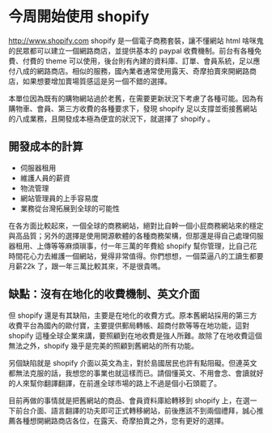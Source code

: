今周開始使用 shopify 
==================


<http://www.shopify.com>  shopify 是一個電子商務套裝，讓不懂網站 html 啥咪鬼的民眾都可以建立一個網路商店，並提供基本的 paypal 收費機制。前台有各種免費、付費的 theme 可以使用，後台則有內建的資料庫、訂單、會員系統，足以應付八成的網路商店。相似的服務，國內業者通常使用露天、奇摩拍賣來開網路商店，如果想要增加賣場質感這是另一個不錯的選擇。

本單位因為既有的購物網站過於老舊，在需要更新狀況下考慮了各種可能。因為有購物車、會員、第三方收費的各種要求下，發現 shopify 足以支撐並銜接舊網站的八成業務，且開發成本極為便宜的狀況下，就選擇了 shopify 。

開發成本的計算
------------

- 伺服器租用
- 維護人員的薪資
- 物流管理
- 網站管理員的上手容易度
- 業務從台灣拓展到全球的可能性

在各方面比較起來，一個全球的商務網站，絕對比自幹一個小屁商務網站來的穩定與高品質；另外的選擇是使用開源軟體的各種商務架構，但那還是得自己處理伺服器租用、上傳等等麻煩瑣事，付一年三萬的年費給 shopify 幫你管理，比自己花時間花心力去維護一個網站，覺得非常值得。你們想想，一個菜逼八的工讀生都要月薪22k 了，跟一年三萬比較其來，不是很貴嗎。


缺點：沒有在地化的收費機制、英文介面
-----
但 shopify 還是有其缺陷，主要是在地化的收費方式。原本舊網站採用的第三方收費平台為國內的歐付寶，主要提供郵局轉帳、超商付款等等在地功能，這對 shopify 這種全球企業來講，要照顧到在地收費是強人所難。故除了在地收費這個無法之外，shopify 幾乎是完美的照顧到舊網站的所有功能。

另個缺陷就是 shopify 介面以英文為主，對於島國居民也許有點阻礙。但連英文都無法克服的話，我想您的事業也就這樣而已。請個懂英文、不用會念、會讀就好的人來幫你翻譯翻譯，在前進全球市場的路上不過是個小石頭罷了。

目前再做的事情就是把舊網站的商品、會員資料庫給轉移到 shopify 上，在選一下前台介面、語言翻譯的功夫即可正式轉移網站，前後應該不到兩個禮拜，誠心推薦各種想開網路商店各位，在露天、奇摩拍賣之外，您有更好的選擇。